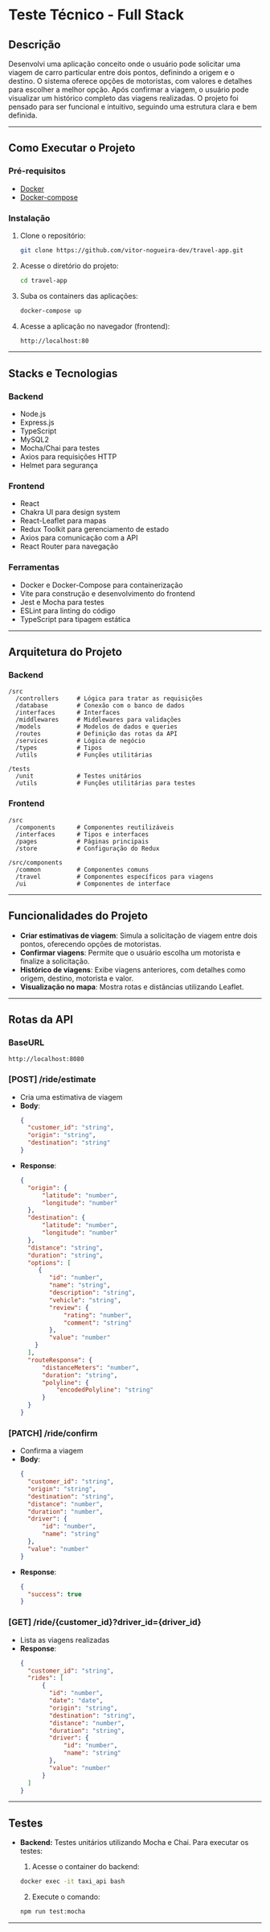 # Teste Técnico - Full Stack

## Descrição
Desenvolvi uma aplicação conceito onde o usuário pode solicitar uma viagem de carro particular entre dois pontos, definindo a origem e o destino. O sistema oferece opções de motoristas, com valores e detalhes para escolher a melhor opção. Após confirmar a viagem, o usuário pode visualizar um histórico completo das viagens realizadas. O projeto foi pensado para ser funcional e intuitivo, seguindo uma estrutura clara e bem definida.

---

## Como Executar o Projeto

### Pré-requisitos

- [Docker](https://www.docker.com/)
- [Docker-compose](https://docs.docker.com/compose/)

### Instalação

1. Clone o repositório:
   ```sh
   git clone https://github.com/vitor-nogueira-dev/travel-app.git
   ```

2. Acesse o diretório do projeto:
   ```sh
   cd travel-app
   ```

3. Suba os containers das aplicações:
   ```sh
   docker-compose up
   ```

4. Acesse a aplicação no navegador (frontend):
   ```sh
   http://localhost:80
   ```

---

## Stacks e Tecnologias

### **Backend**
- Node.js
- Express.js
- TypeScript
- MySQL2
- Mocha/Chai para testes
- Axios para requisições HTTP
- Helmet para segurança

### **Frontend**
- React
- Chakra UI para design system
- React-Leaflet para mapas
- Redux Toolkit para gerenciamento de estado
- Axios para comunicação com a API
- React Router para navegação

### **Ferramentas**
- Docker e Docker-Compose para containerização
- Vite para construção e desenvolvimento do frontend
- Jest e Mocha para testes
- ESLint para linting do código
- TypeScript para tipagem estática

---

## Arquitetura do Projeto

### **Backend**
```plaintext
/src
  /controllers     # Lógica para tratar as requisições
  /database        # Conexão com o banco de dados
  /interfaces      # Interfaces
  /middlewares     # Middlewares para validações
  /models          # Modelos de dados e queries
  /routes          # Definição das rotas da API
  /services        # Lógica de negócio
  /types           # Tipos
  /utils           # Funções utilitárias

/tests  
  /unit            # Testes unitários
  /utils           # Funções utilitárias para testes
```

### **Frontend**
```plaintext
/src
  /components      # Componentes reutilizáveis
  /interfaces      # Tipos e interfaces
  /pages           # Páginas principais
  /store           # Configuração do Redux

/src/components
  /common          # Componentes comuns
  /travel          # Componentes específicos para viagens
  /ui              # Componentes de interface
```

---

## Funcionalidades do Projeto

- **Criar estimativas de viagem**: Simula a solicitação de viagem entre dois pontos, oferecendo opções de motoristas.
- **Confirmar viagens**: Permite que o usuário escolha um motorista e finalize a solicitação.
- **Histórico de viagens**: Exibe viagens anteriores, com detalhes como origem, destino, motorista e valor.
- **Visualização no mapa**: Mostra rotas e distâncias utilizando Leaflet.

---

## Rotas da API

### BaseURL
```
http://localhost:8080
```

### **[POST] /ride/estimate**
- Cria uma estimativa de viagem
- **Body**:
    ```json
    {
      "customer_id": "string",
      "origin": "string",
      "destination": "string"
    }
    ```
- **Response**:
    ```json
    {
      "origin": {
          "latitude": "number",
          "longitude": "number"
      },
      "destination": {
          "latitude": "number",
          "longitude": "number"
      },
      "distance": "string",
      "duration": "string",
      "options": [
         {
            "id": "number",
            "name": "string",
            "description": "string",
            "vehicle": "string",
            "review": {
                "rating": "number",
                "comment": "string"
            },
            "value": "number"
        }
      ],
      "routeResponse": {
          "distanceMeters": "number",
          "duration": "string",
          "polyline": {
              "encodedPolyline": "string"
          }
      }
    }
    ```

### **[PATCH] /ride/confirm**
- Confirma a viagem
- **Body**:
    ```json
    {
      "customer_id": "string",
      "origin": "string",
      "destination": "string",
      "distance": "number",
      "duration": "number",
      "driver": {
          "id": "number",
          "name": "string"
      },
      "value": "number"
    }
    ```
- **Response**:
    ```json
    {
      "success": true
    }
    ```

### **[GET] /ride/{customer_id}?driver_id={driver_id}**
- Lista as viagens realizadas
- **Response**:
    ```json
    {
      "customer_id": "string",
      "rides": [
          {
            "id": "number",
            "date": "date",
            "origin": "string",
            "destination": "string",
            "distance": "number",
            "duration": "string",
            "driver": {
                "id": "number",
                "name": "string"
            },
            "value": "number"
          }
      ]
    }
    ```

---

## Testes

- **Backend:** Testes unitários utilizando Mocha e Chai. Para executar os testes:
  1. Acesse o container do backend:
  ```sh
  docker exec -it taxi_api bash
  ```
  
  2. Execute o comando:
  ```sh
  npm run test:mocha
  ```

--- 